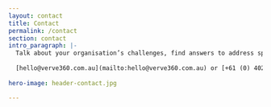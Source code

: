 ```yaml
---
layout: contact
title: Contact
permalink: /contact
section: contact
intro_paragraph: |-
  Talk about your organisation’s challenges, find answers to address specific issues, discuss opportunities that you want to harness, we are ready to talk about what we can accomplish together.
  
  [hello@verve360.com.au](mailto:hello@verve360.com.au) or [+61 (0) 402 478 419](tel:+61402478419).
  
hero-image: header-contact.jpg

---
```

